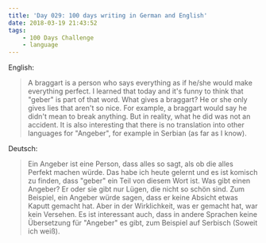 ```yaml
---
title: 'Day 029: 100 days writing in German and English'
date: 2018-03-19 21:43:52
tags:
    - 100 Days Challenge
    - language
---
```

English:
> A braggart is a person who says everything as if he/she would make everything perfect. I learned that today and it's funny to think that "geber" is part of that word. What gives a braggart? He or she only gives lies that aren't so nice. For example, a braggart would say he didn't mean to break anything. But in reality, what he did was not an accident. It is also interesting that there is no translation into other languages for "Angeber", for example in Serbian (as far as I know).

Deutsch:
> Ein Angeber ist eine Person, dass alles so sagt, als ob die alles Perfekt machen würde. Das habe ich heute gelernt und es ist komisch zu finden, dass "geber" ein Teil von diesem Wort ist. Was gibt einen Angeber? Er oder sie gibt nur Lügen, die nicht so schön sind. Zum Beispiel, ein Angeber würde sagen, dass er keine Absicht etwas Kaputt gemacht hat. Aber in der Wirklichkeit, was er gemacht hat, war kein Versehen. Es ist interessant auch, dass in andere Sprachen keine Übersetzung für "Angeber" es gibt, zum Beispiel auf Serbisch (Soweit ich weiß).